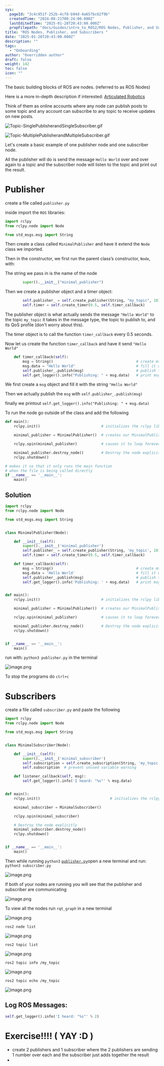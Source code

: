 ```yaml
---
sys:
  pageId: "3c4c951f-252b-4cf8-b94d-4a657bc62f9b"
  createdTime: "2024-08-21T00:24:00.000Z"
  lastEditedTime: "2025-01-28T20:43:00.000Z"
  propFilepath: "docs/Guides/intro_to_ROS2/ROS Nodes, Publisher, and Subscribers .md"
title: "ROS Nodes, Publisher, and Subscribers "
date: "2025-01-28T20:43:00.000Z"
description: ""
tags:
  - "Onboarding"
author: "Overridden author"
draft: false
weight: 142
toc: false
icon: ""
---
```


The basic building blocks of ROS are nodes. (referred to as ROS Nodes)

Here is a more in-depth description if interested: [Articulated Robotics](https://articulatedrobotics.xyz/tutorials/ready-for-ros/ros-overview#2-nodes)

Think of them as online accounts where any node can publish posts to some topic and any account can subscribe to any topic to receive updates on new posts.

![Topic-SinglePublisherandSingleSubscriber.gif](https://docs.ros.org/en/humble/_images/Topic-SinglePublisherandSingleSubscriber.gif)

![Topic-MultiplePublisherandMultipleSubscriber.gif](https://docs.ros.org/en/humble/_images/Topic-MultiplePublisherandMultipleSubscriber.gif)

Let's create a basic example of one publisher node and one subscriber node.

All the publisher will do is send the message `Hello World` over and over again to a topic and the subscriber node will listen to the topic and print out the result.

# Publisher

create a file called `publisher.py` 

inside import the `ROS` libraries:

```python
import rclpy
from rclpy.node import Node

from std_msgs.msg import String
```

Then create a class called `MinimalPublisher` and have it extend the `Node` class we imported.

Then in the constructor, we first run the parent class’s constructor, `Node`, with:

The string we pass in is the name of the node

```python
        super().__init__("minimal_publisher")
```

Then we create a publisher object and a timer object:

```python
        self.publisher_ = self.create_publisher(String, "my_topic", 10)
        self.timer = self.create_timer(0.5, self.timer_callback)
```

The publisher object is what actually sends the message `"Hello World"` to the topic `my_topic` it takes in the message type, the topic to publish to, and its QoS profile (don't worry about this).

The timer object is to call the function `timer_callback` every 0.5 seconds.

Now let us create the function `timer_callback` and have it send `"Hello World"`

```python
    def timer_callback(self):
        msg = String()                                      # create msg object
        msg.data = "Hello World"                            # fill it with data
        self.publisher_.publish(msg)                        # publish the message
        self.get_logger().info("Publishing: " + msg.data)   # print msg
```

We first create a `msg` object and fill it with the string `"Hello World"`

Then we actually publish the `msg` with `self.publisher_.publish(msg)`

finally we printout `self.get_logger().info("Publishing: " + msg.data)`

To run the node go outside of the class and add the following

```python
def main():
    rclpy.init()                            # initializes the rclpy library

    minimal_publisher = MinimalPublisher()  # creates our MinimalPublisher object

    rclpy.spin(minimal_publisher)           # causes it to loop forever

    minimal_publisher.destroy_node()        # Destroy the node explicitly
    rclpy.shutdown()

# makes it so that it only runs the main function
# when the file is being called directly
if __name__ == '__main__': 
    main()
```

## Solution

```python
import rclpy
from rclpy.node import Node

from std_msgs.msg import String


class MinimalPublisher(Node):

    def __init__(self):
        super().__init__('minimal_publisher')
        self.publisher_ = self.create_publisher(String, 'my_topic', 10)
        self.timer = self.create_timer(0.5, self.timer_callback)

    def timer_callback(self):
        msg = String()                                      # create msg object
        msg.data = 'Hello World'                            # fill it with data
        self.publisher_.publish(msg)                        # publish the message
        self.get_logger().info('Publishing: ' + msg.data)   # print msg


def main():
    rclpy.init()                            # initializes the rclpy library

    minimal_publisher = MinimalPublisher()  # creates our MinimalPublisher object

    rclpy.spin(minimal_publisher)           # causes it to loop forever

    minimal_publisher.destroy_node()        # Destroy the node explicitly
    rclpy.shutdown()


if __name__ == '__main__':
    main()
```

run with: `python3 publisher.py` in the terminal

![image.png](https://prod-files-secure.s3.us-west-2.amazonaws.com/d518164a-d88e-44d1-a4ee-3adb3bd8bce0/9214accb-ad5b-44f1-a31c-b3167c59138b/image.png?X-Amz-Algorithm=AWS4-HMAC-SHA256&X-Amz-Content-Sha256=UNSIGNED-PAYLOAD&X-Amz-Credential=ASIAZI2LB466ULPMOZQ5%2F20250329%2Fus-west-2%2Fs3%2Faws4_request&X-Amz-Date=20250329T090728Z&X-Amz-Expires=3600&X-Amz-Security-Token=IQoJb3JpZ2luX2VjEAkaCXVzLXdlc3QtMiJIMEYCIQCTx1pq%2BZcfacW4fjQ3fC5yrk2ohKhSwRmg263WU8XaAQIhAI5L30awcZhHs2hNgwYu9DyVUpCn8PlqBJf1ObgxQiiBKv8DCHIQABoMNjM3NDIzMTgzODA1IgzvpTozgEjGhY37NTcq3APGvIdV%2BebWdbHQvleFtSjVWPqKqEpYQBxIXmDnqmKTRceIxyxHFhBFCgUIt%2Fhc%2F%2FvaDkRVhW9mEoF85VcukYQmG6Oin%2Bioj64eDx7IgugNLahzX4BOdLIIV6WdZkt77hQBTceF5vePA3cfp13e5Km%2FnmdX%2F1JCcmUKu1Sh%2B94qWVSz9%2Bni%2BfZn7uXtirSLACMg%2Bx%2BPeeKTT88oX%2BTh6B5w4dHwT053y9AXbM2V7ZkamDWWHjBj%2BMj%2FhAGXw%2Blnk37tQc6bwn%2FbwEshw1HNhdKli8xYq%2FOcRjiptwYBkQereKmCVLlVQPAw0TXw00FqdxnG7ymuBmGvhstCJ1ETc8t74OBNYuwJpujjEwwKI07UMAp5n2PVuch%2BwL4ZYtR2IsWUCrBQmwifpxBNI%2FNQOUgu4liy8sxPkDdmCvOWPe%2BN17w3%2B4vC3psLzQIBG1uzdZVvCksnSTqLZdVYf8Sjh0IkZ1k9gqb7SvS6Eqpk13C6eBDgDE5pJWt3ucYHj9gJ8avMt2MZL0%2FxmuAO5wZEBQbgnH2NrQeP4DPe8MIurB78oftXdHudh7cSqXiWBpmrpCiDJVZFZQAdzTQaKViEI4T9fehXyPQ4mqN%2BaF70ZDA8rwZn%2B6HfH7wgZX9TrjC64p6%2FBjqkAfwiAeq6DGoxDWhUQTQ%2FKsBXD8dWxB6VlNPr79kgRmaJhqhIX5A63qmlb07Ttw4%2FDa%2B3IHYPrxjUee0sxY5UUJ7g5g%2BlcFRiv7gay2qFeTVjFtzF1khgLW1ZTlpD%2BDaF5b1TD7g3lLB0n6gmagrdy0uG0Ftie%2BqIcGxDlQ4aq5J43hB2fuv1RykJDgjw2moZKa94wQhAy1%2Byg3OHfKpN91RS8Mw7&X-Amz-Signature=ba46d73365148af8f02e540f817028bd310512fd4931774621f765b7d913c773&X-Amz-SignedHeaders=host&x-id=GetObject)

To stop the programs do `ctrl+c`

# Subscribers

create a file called `subscriber.py` and paste the following

```python
import rclpy
from rclpy.node import Node

from std_msgs.msg import String


class MinimalSubscriber(Node):

    def __init__(self):
        super().__init__('minimal_subscriber')
        self.subscription = self.create_subscription(String, 'my_topic', self.listener_callback, 10)
        self.subscription  # prevent unused variable warning

    def listener_callback(self, msg):
        self.get_logger().info('I heard: "%s"' % msg.data)


def main():
    rclpy.init()                                # initializes the rclpy library

    minimal_subscriber = MinimalSubscriber()

    rclpy.spin(minimal_subscriber)

    # Destroy the node explicitly
    minimal_subscriber.destroy_node()
    rclpy.shutdown()


if __name__ == '__main__':
    main()
```

Then while running `python3` [`publisher.py`](http://publisher.py/)open a new terminal and run: `python3 subscriber.py` 

![image.png](https://prod-files-secure.s3.us-west-2.amazonaws.com/d518164a-d88e-44d1-a4ee-3adb3bd8bce0/611fccf2-c738-4dbd-94e9-98f209092866/image.png?X-Amz-Algorithm=AWS4-HMAC-SHA256&X-Amz-Content-Sha256=UNSIGNED-PAYLOAD&X-Amz-Credential=ASIAZI2LB466ULPMOZQ5%2F20250329%2Fus-west-2%2Fs3%2Faws4_request&X-Amz-Date=20250329T090728Z&X-Amz-Expires=3600&X-Amz-Security-Token=IQoJb3JpZ2luX2VjEAkaCXVzLXdlc3QtMiJIMEYCIQCTx1pq%2BZcfacW4fjQ3fC5yrk2ohKhSwRmg263WU8XaAQIhAI5L30awcZhHs2hNgwYu9DyVUpCn8PlqBJf1ObgxQiiBKv8DCHIQABoMNjM3NDIzMTgzODA1IgzvpTozgEjGhY37NTcq3APGvIdV%2BebWdbHQvleFtSjVWPqKqEpYQBxIXmDnqmKTRceIxyxHFhBFCgUIt%2Fhc%2F%2FvaDkRVhW9mEoF85VcukYQmG6Oin%2Bioj64eDx7IgugNLahzX4BOdLIIV6WdZkt77hQBTceF5vePA3cfp13e5Km%2FnmdX%2F1JCcmUKu1Sh%2B94qWVSz9%2Bni%2BfZn7uXtirSLACMg%2Bx%2BPeeKTT88oX%2BTh6B5w4dHwT053y9AXbM2V7ZkamDWWHjBj%2BMj%2FhAGXw%2Blnk37tQc6bwn%2FbwEshw1HNhdKli8xYq%2FOcRjiptwYBkQereKmCVLlVQPAw0TXw00FqdxnG7ymuBmGvhstCJ1ETc8t74OBNYuwJpujjEwwKI07UMAp5n2PVuch%2BwL4ZYtR2IsWUCrBQmwifpxBNI%2FNQOUgu4liy8sxPkDdmCvOWPe%2BN17w3%2B4vC3psLzQIBG1uzdZVvCksnSTqLZdVYf8Sjh0IkZ1k9gqb7SvS6Eqpk13C6eBDgDE5pJWt3ucYHj9gJ8avMt2MZL0%2FxmuAO5wZEBQbgnH2NrQeP4DPe8MIurB78oftXdHudh7cSqXiWBpmrpCiDJVZFZQAdzTQaKViEI4T9fehXyPQ4mqN%2BaF70ZDA8rwZn%2B6HfH7wgZX9TrjC64p6%2FBjqkAfwiAeq6DGoxDWhUQTQ%2FKsBXD8dWxB6VlNPr79kgRmaJhqhIX5A63qmlb07Ttw4%2FDa%2B3IHYPrxjUee0sxY5UUJ7g5g%2BlcFRiv7gay2qFeTVjFtzF1khgLW1ZTlpD%2BDaF5b1TD7g3lLB0n6gmagrdy0uG0Ftie%2BqIcGxDlQ4aq5J43hB2fuv1RykJDgjw2moZKa94wQhAy1%2Byg3OHfKpN91RS8Mw7&X-Amz-Signature=3e51465de11ca63eb5e8ced75ea1e8c31dfaa6c4fe04f95ff3db039658570b70&X-Amz-SignedHeaders=host&x-id=GetObject)

If both of your nodes are running you will see that the publisher and subscriber are communicating

![image.png](https://prod-files-secure.s3.us-west-2.amazonaws.com/d518164a-d88e-44d1-a4ee-3adb3bd8bce0/eea428b5-1cf0-43bb-a30b-81cbaf6c5c78/image.png?X-Amz-Algorithm=AWS4-HMAC-SHA256&X-Amz-Content-Sha256=UNSIGNED-PAYLOAD&X-Amz-Credential=ASIAZI2LB466ULPMOZQ5%2F20250329%2Fus-west-2%2Fs3%2Faws4_request&X-Amz-Date=20250329T090728Z&X-Amz-Expires=3600&X-Amz-Security-Token=IQoJb3JpZ2luX2VjEAkaCXVzLXdlc3QtMiJIMEYCIQCTx1pq%2BZcfacW4fjQ3fC5yrk2ohKhSwRmg263WU8XaAQIhAI5L30awcZhHs2hNgwYu9DyVUpCn8PlqBJf1ObgxQiiBKv8DCHIQABoMNjM3NDIzMTgzODA1IgzvpTozgEjGhY37NTcq3APGvIdV%2BebWdbHQvleFtSjVWPqKqEpYQBxIXmDnqmKTRceIxyxHFhBFCgUIt%2Fhc%2F%2FvaDkRVhW9mEoF85VcukYQmG6Oin%2Bioj64eDx7IgugNLahzX4BOdLIIV6WdZkt77hQBTceF5vePA3cfp13e5Km%2FnmdX%2F1JCcmUKu1Sh%2B94qWVSz9%2Bni%2BfZn7uXtirSLACMg%2Bx%2BPeeKTT88oX%2BTh6B5w4dHwT053y9AXbM2V7ZkamDWWHjBj%2BMj%2FhAGXw%2Blnk37tQc6bwn%2FbwEshw1HNhdKli8xYq%2FOcRjiptwYBkQereKmCVLlVQPAw0TXw00FqdxnG7ymuBmGvhstCJ1ETc8t74OBNYuwJpujjEwwKI07UMAp5n2PVuch%2BwL4ZYtR2IsWUCrBQmwifpxBNI%2FNQOUgu4liy8sxPkDdmCvOWPe%2BN17w3%2B4vC3psLzQIBG1uzdZVvCksnSTqLZdVYf8Sjh0IkZ1k9gqb7SvS6Eqpk13C6eBDgDE5pJWt3ucYHj9gJ8avMt2MZL0%2FxmuAO5wZEBQbgnH2NrQeP4DPe8MIurB78oftXdHudh7cSqXiWBpmrpCiDJVZFZQAdzTQaKViEI4T9fehXyPQ4mqN%2BaF70ZDA8rwZn%2B6HfH7wgZX9TrjC64p6%2FBjqkAfwiAeq6DGoxDWhUQTQ%2FKsBXD8dWxB6VlNPr79kgRmaJhqhIX5A63qmlb07Ttw4%2FDa%2B3IHYPrxjUee0sxY5UUJ7g5g%2BlcFRiv7gay2qFeTVjFtzF1khgLW1ZTlpD%2BDaF5b1TD7g3lLB0n6gmagrdy0uG0Ftie%2BqIcGxDlQ4aq5J43hB2fuv1RykJDgjw2moZKa94wQhAy1%2Byg3OHfKpN91RS8Mw7&X-Amz-Signature=400cb1790ac740c03cd856055cc9f7e08d4a6e8b6bdc60cf89fd5b6569f5a401&X-Amz-SignedHeaders=host&x-id=GetObject)

To view all the nodes run `rqt_graph` in a new terminal

![image.png](https://prod-files-secure.s3.us-west-2.amazonaws.com/d518164a-d88e-44d1-a4ee-3adb3bd8bce0/1d98e964-4318-4d62-b5c4-8c8f78368598/image.png?X-Amz-Algorithm=AWS4-HMAC-SHA256&X-Amz-Content-Sha256=UNSIGNED-PAYLOAD&X-Amz-Credential=ASIAZI2LB466ULPMOZQ5%2F20250329%2Fus-west-2%2Fs3%2Faws4_request&X-Amz-Date=20250329T090728Z&X-Amz-Expires=3600&X-Amz-Security-Token=IQoJb3JpZ2luX2VjEAkaCXVzLXdlc3QtMiJIMEYCIQCTx1pq%2BZcfacW4fjQ3fC5yrk2ohKhSwRmg263WU8XaAQIhAI5L30awcZhHs2hNgwYu9DyVUpCn8PlqBJf1ObgxQiiBKv8DCHIQABoMNjM3NDIzMTgzODA1IgzvpTozgEjGhY37NTcq3APGvIdV%2BebWdbHQvleFtSjVWPqKqEpYQBxIXmDnqmKTRceIxyxHFhBFCgUIt%2Fhc%2F%2FvaDkRVhW9mEoF85VcukYQmG6Oin%2Bioj64eDx7IgugNLahzX4BOdLIIV6WdZkt77hQBTceF5vePA3cfp13e5Km%2FnmdX%2F1JCcmUKu1Sh%2B94qWVSz9%2Bni%2BfZn7uXtirSLACMg%2Bx%2BPeeKTT88oX%2BTh6B5w4dHwT053y9AXbM2V7ZkamDWWHjBj%2BMj%2FhAGXw%2Blnk37tQc6bwn%2FbwEshw1HNhdKli8xYq%2FOcRjiptwYBkQereKmCVLlVQPAw0TXw00FqdxnG7ymuBmGvhstCJ1ETc8t74OBNYuwJpujjEwwKI07UMAp5n2PVuch%2BwL4ZYtR2IsWUCrBQmwifpxBNI%2FNQOUgu4liy8sxPkDdmCvOWPe%2BN17w3%2B4vC3psLzQIBG1uzdZVvCksnSTqLZdVYf8Sjh0IkZ1k9gqb7SvS6Eqpk13C6eBDgDE5pJWt3ucYHj9gJ8avMt2MZL0%2FxmuAO5wZEBQbgnH2NrQeP4DPe8MIurB78oftXdHudh7cSqXiWBpmrpCiDJVZFZQAdzTQaKViEI4T9fehXyPQ4mqN%2BaF70ZDA8rwZn%2B6HfH7wgZX9TrjC64p6%2FBjqkAfwiAeq6DGoxDWhUQTQ%2FKsBXD8dWxB6VlNPr79kgRmaJhqhIX5A63qmlb07Ttw4%2FDa%2B3IHYPrxjUee0sxY5UUJ7g5g%2BlcFRiv7gay2qFeTVjFtzF1khgLW1ZTlpD%2BDaF5b1TD7g3lLB0n6gmagrdy0uG0Ftie%2BqIcGxDlQ4aq5J43hB2fuv1RykJDgjw2moZKa94wQhAy1%2Byg3OHfKpN91RS8Mw7&X-Amz-Signature=616dc94ad677f59166fc4d3686c804bbb5b1bfb508e014634d342d2417a0ff9f&X-Amz-SignedHeaders=host&x-id=GetObject)

`ros2 node list`

![image.png](https://prod-files-secure.s3.us-west-2.amazonaws.com/d518164a-d88e-44d1-a4ee-3adb3bd8bce0/680ac8cf-e6d9-4164-9ece-5b9a6fccffee/image.png?X-Amz-Algorithm=AWS4-HMAC-SHA256&X-Amz-Content-Sha256=UNSIGNED-PAYLOAD&X-Amz-Credential=ASIAZI2LB466ULPMOZQ5%2F20250329%2Fus-west-2%2Fs3%2Faws4_request&X-Amz-Date=20250329T090728Z&X-Amz-Expires=3600&X-Amz-Security-Token=IQoJb3JpZ2luX2VjEAkaCXVzLXdlc3QtMiJIMEYCIQCTx1pq%2BZcfacW4fjQ3fC5yrk2ohKhSwRmg263WU8XaAQIhAI5L30awcZhHs2hNgwYu9DyVUpCn8PlqBJf1ObgxQiiBKv8DCHIQABoMNjM3NDIzMTgzODA1IgzvpTozgEjGhY37NTcq3APGvIdV%2BebWdbHQvleFtSjVWPqKqEpYQBxIXmDnqmKTRceIxyxHFhBFCgUIt%2Fhc%2F%2FvaDkRVhW9mEoF85VcukYQmG6Oin%2Bioj64eDx7IgugNLahzX4BOdLIIV6WdZkt77hQBTceF5vePA3cfp13e5Km%2FnmdX%2F1JCcmUKu1Sh%2B94qWVSz9%2Bni%2BfZn7uXtirSLACMg%2Bx%2BPeeKTT88oX%2BTh6B5w4dHwT053y9AXbM2V7ZkamDWWHjBj%2BMj%2FhAGXw%2Blnk37tQc6bwn%2FbwEshw1HNhdKli8xYq%2FOcRjiptwYBkQereKmCVLlVQPAw0TXw00FqdxnG7ymuBmGvhstCJ1ETc8t74OBNYuwJpujjEwwKI07UMAp5n2PVuch%2BwL4ZYtR2IsWUCrBQmwifpxBNI%2FNQOUgu4liy8sxPkDdmCvOWPe%2BN17w3%2B4vC3psLzQIBG1uzdZVvCksnSTqLZdVYf8Sjh0IkZ1k9gqb7SvS6Eqpk13C6eBDgDE5pJWt3ucYHj9gJ8avMt2MZL0%2FxmuAO5wZEBQbgnH2NrQeP4DPe8MIurB78oftXdHudh7cSqXiWBpmrpCiDJVZFZQAdzTQaKViEI4T9fehXyPQ4mqN%2BaF70ZDA8rwZn%2B6HfH7wgZX9TrjC64p6%2FBjqkAfwiAeq6DGoxDWhUQTQ%2FKsBXD8dWxB6VlNPr79kgRmaJhqhIX5A63qmlb07Ttw4%2FDa%2B3IHYPrxjUee0sxY5UUJ7g5g%2BlcFRiv7gay2qFeTVjFtzF1khgLW1ZTlpD%2BDaF5b1TD7g3lLB0n6gmagrdy0uG0Ftie%2BqIcGxDlQ4aq5J43hB2fuv1RykJDgjw2moZKa94wQhAy1%2Byg3OHfKpN91RS8Mw7&X-Amz-Signature=a2413d6f82938394a30de1d505c0ac14e766d38ad885b78288e62542a12704c5&X-Amz-SignedHeaders=host&x-id=GetObject)

`ros2 topic list`

![image.png](https://prod-files-secure.s3.us-west-2.amazonaws.com/d518164a-d88e-44d1-a4ee-3adb3bd8bce0/eee2ebe1-27ef-4a4a-96fb-2ca54126fb29/image.png?X-Amz-Algorithm=AWS4-HMAC-SHA256&X-Amz-Content-Sha256=UNSIGNED-PAYLOAD&X-Amz-Credential=ASIAZI2LB466ULPMOZQ5%2F20250329%2Fus-west-2%2Fs3%2Faws4_request&X-Amz-Date=20250329T090728Z&X-Amz-Expires=3600&X-Amz-Security-Token=IQoJb3JpZ2luX2VjEAkaCXVzLXdlc3QtMiJIMEYCIQCTx1pq%2BZcfacW4fjQ3fC5yrk2ohKhSwRmg263WU8XaAQIhAI5L30awcZhHs2hNgwYu9DyVUpCn8PlqBJf1ObgxQiiBKv8DCHIQABoMNjM3NDIzMTgzODA1IgzvpTozgEjGhY37NTcq3APGvIdV%2BebWdbHQvleFtSjVWPqKqEpYQBxIXmDnqmKTRceIxyxHFhBFCgUIt%2Fhc%2F%2FvaDkRVhW9mEoF85VcukYQmG6Oin%2Bioj64eDx7IgugNLahzX4BOdLIIV6WdZkt77hQBTceF5vePA3cfp13e5Km%2FnmdX%2F1JCcmUKu1Sh%2B94qWVSz9%2Bni%2BfZn7uXtirSLACMg%2Bx%2BPeeKTT88oX%2BTh6B5w4dHwT053y9AXbM2V7ZkamDWWHjBj%2BMj%2FhAGXw%2Blnk37tQc6bwn%2FbwEshw1HNhdKli8xYq%2FOcRjiptwYBkQereKmCVLlVQPAw0TXw00FqdxnG7ymuBmGvhstCJ1ETc8t74OBNYuwJpujjEwwKI07UMAp5n2PVuch%2BwL4ZYtR2IsWUCrBQmwifpxBNI%2FNQOUgu4liy8sxPkDdmCvOWPe%2BN17w3%2B4vC3psLzQIBG1uzdZVvCksnSTqLZdVYf8Sjh0IkZ1k9gqb7SvS6Eqpk13C6eBDgDE5pJWt3ucYHj9gJ8avMt2MZL0%2FxmuAO5wZEBQbgnH2NrQeP4DPe8MIurB78oftXdHudh7cSqXiWBpmrpCiDJVZFZQAdzTQaKViEI4T9fehXyPQ4mqN%2BaF70ZDA8rwZn%2B6HfH7wgZX9TrjC64p6%2FBjqkAfwiAeq6DGoxDWhUQTQ%2FKsBXD8dWxB6VlNPr79kgRmaJhqhIX5A63qmlb07Ttw4%2FDa%2B3IHYPrxjUee0sxY5UUJ7g5g%2BlcFRiv7gay2qFeTVjFtzF1khgLW1ZTlpD%2BDaF5b1TD7g3lLB0n6gmagrdy0uG0Ftie%2BqIcGxDlQ4aq5J43hB2fuv1RykJDgjw2moZKa94wQhAy1%2Byg3OHfKpN91RS8Mw7&X-Amz-Signature=a0ca026eacfa668bc3a08962ee505d1541391a947e44dd1d271867c796959c25&X-Amz-SignedHeaders=host&x-id=GetObject)

`ros2 topic info /my_topic`

![image.png](https://prod-files-secure.s3.us-west-2.amazonaws.com/d518164a-d88e-44d1-a4ee-3adb3bd8bce0/6288ef12-cb9e-406f-b9eb-65feed3a9011/image.png?X-Amz-Algorithm=AWS4-HMAC-SHA256&X-Amz-Content-Sha256=UNSIGNED-PAYLOAD&X-Amz-Credential=ASIAZI2LB466ULPMOZQ5%2F20250329%2Fus-west-2%2Fs3%2Faws4_request&X-Amz-Date=20250329T090728Z&X-Amz-Expires=3600&X-Amz-Security-Token=IQoJb3JpZ2luX2VjEAkaCXVzLXdlc3QtMiJIMEYCIQCTx1pq%2BZcfacW4fjQ3fC5yrk2ohKhSwRmg263WU8XaAQIhAI5L30awcZhHs2hNgwYu9DyVUpCn8PlqBJf1ObgxQiiBKv8DCHIQABoMNjM3NDIzMTgzODA1IgzvpTozgEjGhY37NTcq3APGvIdV%2BebWdbHQvleFtSjVWPqKqEpYQBxIXmDnqmKTRceIxyxHFhBFCgUIt%2Fhc%2F%2FvaDkRVhW9mEoF85VcukYQmG6Oin%2Bioj64eDx7IgugNLahzX4BOdLIIV6WdZkt77hQBTceF5vePA3cfp13e5Km%2FnmdX%2F1JCcmUKu1Sh%2B94qWVSz9%2Bni%2BfZn7uXtirSLACMg%2Bx%2BPeeKTT88oX%2BTh6B5w4dHwT053y9AXbM2V7ZkamDWWHjBj%2BMj%2FhAGXw%2Blnk37tQc6bwn%2FbwEshw1HNhdKli8xYq%2FOcRjiptwYBkQereKmCVLlVQPAw0TXw00FqdxnG7ymuBmGvhstCJ1ETc8t74OBNYuwJpujjEwwKI07UMAp5n2PVuch%2BwL4ZYtR2IsWUCrBQmwifpxBNI%2FNQOUgu4liy8sxPkDdmCvOWPe%2BN17w3%2B4vC3psLzQIBG1uzdZVvCksnSTqLZdVYf8Sjh0IkZ1k9gqb7SvS6Eqpk13C6eBDgDE5pJWt3ucYHj9gJ8avMt2MZL0%2FxmuAO5wZEBQbgnH2NrQeP4DPe8MIurB78oftXdHudh7cSqXiWBpmrpCiDJVZFZQAdzTQaKViEI4T9fehXyPQ4mqN%2BaF70ZDA8rwZn%2B6HfH7wgZX9TrjC64p6%2FBjqkAfwiAeq6DGoxDWhUQTQ%2FKsBXD8dWxB6VlNPr79kgRmaJhqhIX5A63qmlb07Ttw4%2FDa%2B3IHYPrxjUee0sxY5UUJ7g5g%2BlcFRiv7gay2qFeTVjFtzF1khgLW1ZTlpD%2BDaF5b1TD7g3lLB0n6gmagrdy0uG0Ftie%2BqIcGxDlQ4aq5J43hB2fuv1RykJDgjw2moZKa94wQhAy1%2Byg3OHfKpN91RS8Mw7&X-Amz-Signature=99f0c853c9936c744a89516e3513aa1ad4edb0ae06248cbaea4fae2bf5894dcc&X-Amz-SignedHeaders=host&x-id=GetObject)

`ros2 topic echo /my_topic`

![image.png](https://prod-files-secure.s3.us-west-2.amazonaws.com/d518164a-d88e-44d1-a4ee-3adb3bd8bce0/0a6fcb4d-422d-4a6c-a803-749ef4adf2c6/image.png?X-Amz-Algorithm=AWS4-HMAC-SHA256&X-Amz-Content-Sha256=UNSIGNED-PAYLOAD&X-Amz-Credential=ASIAZI2LB466ULPMOZQ5%2F20250329%2Fus-west-2%2Fs3%2Faws4_request&X-Amz-Date=20250329T090728Z&X-Amz-Expires=3600&X-Amz-Security-Token=IQoJb3JpZ2luX2VjEAkaCXVzLXdlc3QtMiJIMEYCIQCTx1pq%2BZcfacW4fjQ3fC5yrk2ohKhSwRmg263WU8XaAQIhAI5L30awcZhHs2hNgwYu9DyVUpCn8PlqBJf1ObgxQiiBKv8DCHIQABoMNjM3NDIzMTgzODA1IgzvpTozgEjGhY37NTcq3APGvIdV%2BebWdbHQvleFtSjVWPqKqEpYQBxIXmDnqmKTRceIxyxHFhBFCgUIt%2Fhc%2F%2FvaDkRVhW9mEoF85VcukYQmG6Oin%2Bioj64eDx7IgugNLahzX4BOdLIIV6WdZkt77hQBTceF5vePA3cfp13e5Km%2FnmdX%2F1JCcmUKu1Sh%2B94qWVSz9%2Bni%2BfZn7uXtirSLACMg%2Bx%2BPeeKTT88oX%2BTh6B5w4dHwT053y9AXbM2V7ZkamDWWHjBj%2BMj%2FhAGXw%2Blnk37tQc6bwn%2FbwEshw1HNhdKli8xYq%2FOcRjiptwYBkQereKmCVLlVQPAw0TXw00FqdxnG7ymuBmGvhstCJ1ETc8t74OBNYuwJpujjEwwKI07UMAp5n2PVuch%2BwL4ZYtR2IsWUCrBQmwifpxBNI%2FNQOUgu4liy8sxPkDdmCvOWPe%2BN17w3%2B4vC3psLzQIBG1uzdZVvCksnSTqLZdVYf8Sjh0IkZ1k9gqb7SvS6Eqpk13C6eBDgDE5pJWt3ucYHj9gJ8avMt2MZL0%2FxmuAO5wZEBQbgnH2NrQeP4DPe8MIurB78oftXdHudh7cSqXiWBpmrpCiDJVZFZQAdzTQaKViEI4T9fehXyPQ4mqN%2BaF70ZDA8rwZn%2B6HfH7wgZX9TrjC64p6%2FBjqkAfwiAeq6DGoxDWhUQTQ%2FKsBXD8dWxB6VlNPr79kgRmaJhqhIX5A63qmlb07Ttw4%2FDa%2B3IHYPrxjUee0sxY5UUJ7g5g%2BlcFRiv7gay2qFeTVjFtzF1khgLW1ZTlpD%2BDaF5b1TD7g3lLB0n6gmagrdy0uG0Ftie%2BqIcGxDlQ4aq5J43hB2fuv1RykJDgjw2moZKa94wQhAy1%2Byg3OHfKpN91RS8Mw7&X-Amz-Signature=e315ffd478c17913c06721b54ff02a56191b4a1f0ab74c098a59e100c4346952&X-Amz-SignedHeaders=host&x-id=GetObject)

## Log ROS Messages:

```python
self.get_logger().info('I heard: "%s"' % 2)
```

# Exercise!!!! ( YAY :D )

- create 2 publishers and 1 subscriber where the 2 publishers are sending 1 number over each and the subscriber just adds together the result
- 
